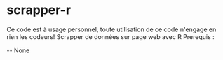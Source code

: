 # scrapper-r
Ce code est à usage personnel, toute utilisation de ce code n'engage en rien les codeurs!
Scrapper de données sur page web avec R
Prerequis : 

-- None